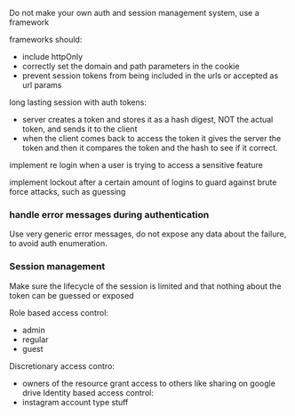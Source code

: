 Do not make your own auth and session management system, use a framework

frameworks should:
- include httpOnly
- correctly set the domain and path parameters in the cookie
- prevent session tokens from being included in the urls or accepted as url params

long lasting session with auth tokens:
- server creates a token and stores it as a hash digest, NOT the actual token, and sends it to the client
- when the client comes back to access the token it gives the server the token and then it compares the token and the hash to see if it correct.

implement re login when a user is trying to access a sensitive feature

implement lockout after a certain amount of logins to guard against brute force attacks, such as guessing

### handle error messages during authentication

Use very generic error messages, do not expose any data about the failure, to avoid auth enumeration. 

### Session management

Make sure the lifecycle of the session is limited and that nothing about the token can be guessed or exposed

Role based access control:
- admin 
- regular
- guest

Discretionary access contro:
- owners of the resource grant access to others like sharing on google drive
Identity based access control:
- instagram account type stuff
